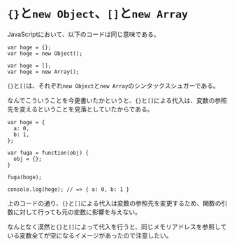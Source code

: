 # `{}`と`new Object`、`[]`と`new Array`

JavaScriptにおいて、以下のコードは同じ意味である。

```
var hoge = {};
var hoge = new Object();
```

```
var hoge = [];
var hoge = new Array();
```

`{}`と`[]`は、それぞれ`new Object`と`new Array`のシンタックスシュガーである。

なんでこういうことを今更書いたかというと、`{}`と`[]`による代入は、変数の参照先を変えるということを見落としていたからである。


```
var hoge = {
  a: 0,
  b: 1,
};

var fuga = function(obj) {
  obj = {};
}

fuga(hoge);

console.log(hoge); // => { a: 0, b: 1 }
```

上のコードの通り、`{}`と`[]`による代入は変数の参照先を変更するため、関数の引数に対して行っても元の変数に影響を与えない。

なんとなく漠然と`{}`と`[]`によって代入を行うと、同じメモリアドレスを参照している変数全てが空になるイメージがあったので注意したい。
